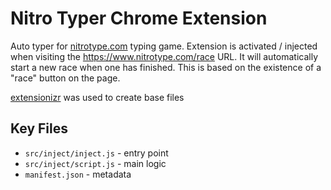 # Nitro Typer Chrome Extension

Auto typer for [nitrotype.com](https://www.nitrotype.com) typing game.  Extension is activated / injected when visiting the <https://www.nitrotype.com/race> URL.  It will automatically start a new race when one has finished.  This is based on the existence of a "race" button on the page.

[extensionizr](http://extensionizr.com/) was used to create base files

## Key Files

* `src/inject/inject.js` - entry point
* `src/inject/script.js` - main logic
* `manifest.json` - metadata
